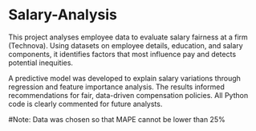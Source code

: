 # Salary-Analysis
This project analyses employee data to evaluate salary fairness at a firm (Technova). Using datasets on employee details, education, and salary components, it identifies factors that most influence pay and detects potential inequities.

A predictive model was developed to explain salary variations through regression and feature importance analysis. The results informed recommendations for fair, data-driven compensation policies. All Python code is clearly commented for future analysts.

#Note: Data was chosen so that MAPE cannot be lower than 25%
